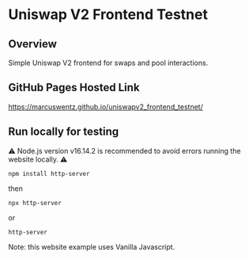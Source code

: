 # Uniswap V2 Frontend Testnet 

## Overview

Simple Uniswap V2 frontend for swaps and pool interactions.

## GitHub Pages Hosted Link

https://marcuswentz.github.io/uniswapv2_frontend_testnet/

## Run locally for testing

⚠️ Node.js version v16.14.2 is recommended to avoid errors running the website locally. ⚠️
```shell
npm install http-server
```
then
```shell
npx http-server
```
or
```shell
http-server
```
Note: this website example uses Vanilla Javascript.
